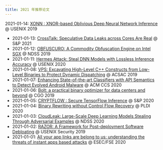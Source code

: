 ```yaml
---
title: 2021 年推荐论文
---
```

 2021-01-14: [XONN : XNOR-based Oblivious Deep Neural Network Inference](./0114.md) @ USENIX 2019
- 2021-01-13: [CrossTalk: Speculative Data Leaks across Cores Are Real](./0113.md) @ S&P 2021
- 2021-01-12: [OBFUSCURO: A Commodity Obfuscation Engine on Intel SGX](./0112.md) @ NDSS 2019
- 2021-01-11: [Hermes Attack: Steal DNN Models with Lossless Inference Accuracy](./0111.md) @ USENIX 2020
- 2021-01-08: [VPS: Excavating High-Level C++ Constructs from Low-Level Binaries to Protect Dynamic Dispatching](./0108.md) @ ACSAC 2019
- 2021-01-07: [Enhancing State-of-the-art Classifiers with API Semantics to Detect Evolved Android Malware](./0107.md) @ ACM CCS 2020
- 2021-01-06: [Bolt: a practical binary optimizer for data centers and beyond](./0106.md) @ CGO 2019
- 2021-01-05: [CRYPTFLOW : Secure TensorFlow Inference](./0105.md) @ S&P 2020
- 2021-01-04: [Binary Rewriting without Control Flow Recovery](./0104.md) @ PLDI 2020
- 2021-01-03: [CloudLeak: Large-Scale Deep Learning Models Stealing Through Adversarial Examples](./0103.md) @ NDSS 2020
- 2021-01-02: [RAZOR: A Framework for Post-deployment Software Debloating](./0102.md) @ USENIX Security 2019
- 2021-01-01: [All your app links are belong to us: understanding the threats of instant apps based attacks](./0101.md) @ ESEC/FSE 2020
